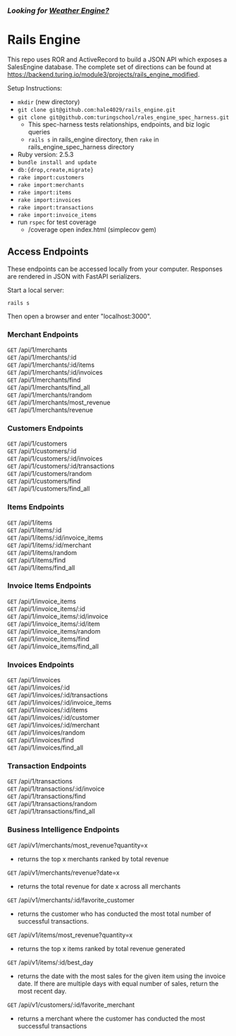 ### *Looking for [Weather Engine?](https://rubyonrails.org/)*

# Rails Engine

This repo uses ROR and ActiveRecord to build a JSON API which exposes a SalesEngine database. The complete set of directions can be found at https://backend.turing.io/module3/projects/rails_engine_modified.

Setup Instructions:

 - `mkdir` (new directory)
 - `git clone git@github.com:hale4029/rails_engine.git`
 - `git clone git@github.com:turingschool/rales_engine_spec_harness.git`
   - This spec-harness tests relationships, endpoints, and biz logic queries
   - `rails s` in rails_engine directory, then `rake` in rails_engine_spec_harness directory
 - Ruby version: 2.5.3
 - `bundle install and update`
 - `db:{drop,create,migrate}`
 - `rake import:customers`
 - `rake import:merchants`
 - `rake import:items`
 - `rake import:invoices`
 - `rake import:transactions`
 - `rake import:invoice_items`
 - run `rspec` for test coverage
    - /coverage open index.html (simplecov gem)
 
 ## Access Endpoints

These endpoints can be accessed locally from your computer. Responses are rendered in JSON with FastAPI serializers.

Start a local server:

`rails s`

Then open a browser and enter "localhost:3000".

### Merchant Endpoints

  `GET` /api/1/merchants<br/>
  `GET` /api/1/merchants/:id<br/>
  `GET` /api/1/merchants/:id/items<br/>
  `GET` /api/1/merchants/:id/invoices<br/>
  `GET` /api/1/merchants/find<br/>
  `GET` /api/1/merchants/find_all<br/>
  `GET` /api/1/merchants/random<br/>
  `GET` /api/1/merchants/most_revenue<br/>
  `GET` /api/1/merchants/revenue<br/>

  ### Customers Endpoints

  `GET` /api/1/customers<br/>
  `GET` /api/1/customers/:id<br/>
  `GET` /api/1/customers/:id/invoices<br/>
  `GET` /api/1/customers/:id/transactions<br/>
  `GET` /api/1/customers/random<br/>
  `GET` /api/1/customers/find<br/>
  `GET` /api/1/customers/find_all<br/>

  ### Items Endpoints

  `GET` /api/1/items<br/>
  `GET` /api/1/items/:id<br/>
  `GET` /api/1/items/:id/invoice_items<br/>
  `GET` /api/1/items/:id/merchant<br/>
  `GET` /api/1/items/random<br/>
  `GET` /api/1/items/find<br/>
  `GET` /api/1/items/find_all<br/>

  ### Invoice Items Endpoints

  `GET` /api/1/invoice_items<br/>
  `GET` /api/1/invoice_items/:id<br/>
  `GET` /api/1/invoice_items/:id/invoice<br/>
  `GET` /api/1/invoice_items/:id/item<br/>
  `GET` /api/1/invoice_items/random<br/>
  `GET` /api/1/invoice_items/find<br/>
  `GET` /api/1/invoice_items/find_all<br/>

  ### Invoices Endpoints

  `GET` /api/1/invoices<br/>
  `GET` /api/1/invoices/:id<br/>
  `GET` /api/1/invoices/:id/transactions<br/>
  `GET` /api/1/invoices/:id/invoice_items<br/>
  `GET` /api/1/invoices/:id/items<br/>
  `GET` /api/1/invoices/:id/customer<br/>
  `GET` /api/1/invoices/:id/merchant<br/>
  `GET` /api/1/invoices/random<br/>
  `GET` /api/1/invoices/find<br/>
  `GET` /api/1/invoices/find_all<br/>

  ### Transaction Endpoints

  `GET` /api/1/transactions<br/>
  `GET` /api/1/transactions/:id/invoice<br/>
  `GET` /api/1/transactions/find<br/>
  `GET` /api/1/transactions/random<br/>
  `GET` /api/1/transactions/find_all<br/>


  ### Business Intelligence Endpoints
  
   `GET` /api/v1/merchants/most_revenue?quantity=x  
   - returns the top x merchants ranked by total revenue
        
   `GET` /api/v1/merchants/revenue?date=x   
   - returns the total revenue for date x across all merchants
        
   `GET` /api/v1/merchants/:id/favorite_customer   
   - returns the customer who has conducted the most total number of successful transactions.  
        
   `GET` /api/v1/items/most_revenue?quantity=x   
   - returns the top x items ranked by total revenue generated  

   `GET` /api/v1/items/:id/best_day   
   - returns the date with the most sales for the given item using the invoice date. If there are multiple days with  equal number of sales, return the most recent day.

   `GET` /api/v1/customers/:id/favorite_merchant   
   - returns a merchant where the customer has conducted the most successful transactions

    
 
